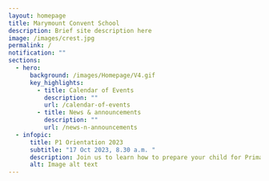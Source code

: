 ```yaml
---
layout: homepage
title: Marymount Convent School
description: Brief site description here
image: /images/crest.jpg
permalink: /
notification: ""
sections:
  - hero:
      background: /images/Homepage/V4.gif
      key_highlights:
        - title: Calendar of Events
          description: ""
          url: /calendar-of-events
        - title: News & announcements
          description: ""
          url: /news-n-announcements
  - infopic:
      title: P1 Orientation 2023
      subtitle: "17 Oct 2023, 8.30 a.m. "
      description: Join us to learn how to prepare your child for Primary School.
      alt: Image alt text
---
```


